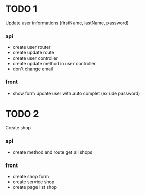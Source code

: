 
# TODO 1
Update user informations (firstName, lastName, password)
### api
- create user router
- create update route
- create user controller
- create update method in user controller
- don't change email

### front
- show form update user with auto complet (exlude password)

# TODO 2
Create shop
### api
- create method and route get all shops
### front
- create shop form
- create service shop
- create page list shop
